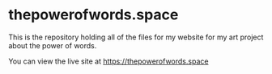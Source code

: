 # thepowerofwords.space
This is the repository holding all of the files for my website for my art project about the power of words.

You can view the live site at https://thepowerofwords.space

